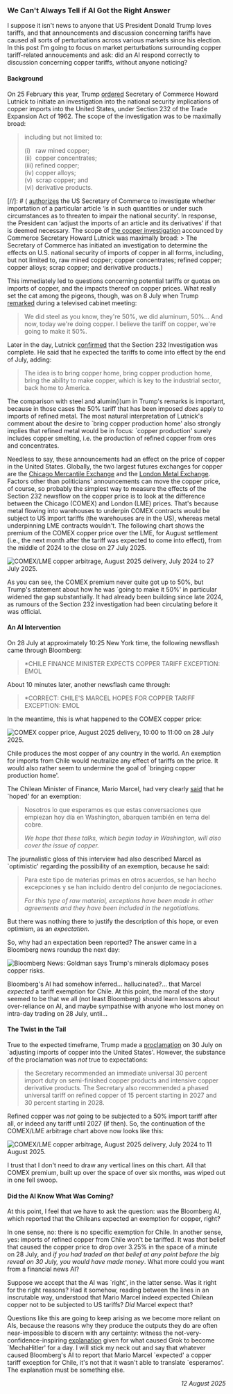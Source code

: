### We Can't Always Tell if AI Got the Right Answer

I suppose it isn't news to anyone that US President Donald Trump loves tariffs, and that announcements and discussion concerning tariffs have caused all sorts of perturbations across various markets since his election. In this post I'm going to focus on market perturbations surrounding copper tariff-related annoucements and ask: did an AI respond correctly to discussion concerning copper tariffs, without anyone noticing?

#### Background

On 25 February this year, Trump [ordered](https://www.whitehouse.gov/presidential-actions/2025/02/addressing-the-threat-to-nationalsecurity-from-imports-of-copper/) Secretary of Commerce Howard Lutnick to initiate an investigation into the national security implications of copper imports into the United States, under Section 232 of the Trade Expansion Act of 1962. The scope of the investigation was to be maximally broad:

> including but not limited to:
>
> (i)&nbsp;&nbsp;&nbsp;raw mined copper;  
> (ii)&nbsp;&nbsp;copper concentrates;  
> (iii)&nbsp;refined copper;  
> (iv)&nbsp;copper alloys;  
> (v)&nbsp;&nbsp;scrap copper; and  
> (vi)&nbsp;derivative products.

[//]: # ( [authorizes](https://www.bis.doc.gov/index.php/other-areas/office-of-technology-evaluation-ote/section-232-investigations) the US Secretary of Commerce to investigate whether importation of a particular article &lsquo;is in such quantities or under such circumstances as to threaten to impair the national security&rsquo;. In response, the President can &lsquo;adjust the imports of an article and its derivatives&rsquo; if that is deemed necessary. The scope of [the copper investigation](https://www.federalregister.gov/documents/2025/03/13/2025-04061/notice-of-request-for-public-comments-on-section-232-national-security-investigation-of-imports-of) accounced by Commerce Secretary Howard Lutnick was maximally broad: > The Secretary of Commerce has initiated an investigation to determine the effects on U.S. national security of imports of copper in all forms, including, but not limited to, raw mined copper; copper concentrates; refined copper; copper alloys; scrap copper; and derivative products.)

This immediately led to questions concerning potential tariffs or quotas on imports of copper, and the impacts thereof on copper prices. What really set the cat among the pigeons, though, was on 8 July when Trump [remarked](https://www.facebook.com/reel/1641884246475346) during a televised cabinet meeting:

> We did steel as you know, they're 50%, we did aluminum, 50%... And now, today we're doing copper. I believe the tariff on copper, we're going to make it 50%.

Later in the day, Lutnick [confirmed](https://www.reuters.com/business/healthcare-pharmaceuticals/trump-says-he-will-impose-50-tariff-copper-imports-tuesday-2025-07-08/) that the Section 232 Investigation was complete. He said that he expected the tariffs to come into effect by the end of July, adding:

> The idea is to bring copper home, bring copper production home, bring the ability to make copper, which is key to the industrial sector, back home to America.

The comparison with steel and alumin(i)um in Trump's remarks is important, because in those cases the 50% tariff that has been imposed _does_ apply to imports of refined metal. The most natural interpretation of Lutnick's comment about the desire to \`bring copper production home' also strongly implies that refined metal would be in focus: \`copper production' surely includes copper smelting, i.e. the production of refined copper from ores and concentrates.

Needless to say, these announcements had an effect on the price of copper in the United States. Globally, the two largest futures exchanges for copper are the [Chicago Mercantile Exchange](https://www.cmegroup.com/markets/metals/base/copper.settlements.html) and the [London Metal Exchange](https://www.lme.com/en/Metals/Non-ferrous/LME-Copper). Factors other than politicians' announcements can move the copper price, of course, so probably the simplest way to measure the effects of the Section 232 newsflow on the copper price is to look at the  difference between the Chicago (COMEX) and London (LME) prices. That's because metal flowing into warehouses to underpin COMEX contracts would be subject to US import tariffs (the warehouses are in the US), whereas metal underpinning LME contracts wouldn't. The following chart shows the premium of the COMEX copper price over the LME, for August settlement (i.e., the next month after the tariff was expected to come into effect), from the middle of 2024 to the close on 27 July 2025.

<img src="/blog/images/arb_aug_prelim.png" style="max-width:600px;"
alt="COMEX/LME copper arbitrage, August 2025 delivery, July 2024 to 27 July 2025."
/>

As you can see, the COMEX premium never quite got up to 50%, but Trump's statement about how he was \`going to make it 50%' in particular widened the gap substantially. It had already been building since late 2024, as rumours of the Section 232 investigation had been circulating before it was official.

#### An AI Intervention

On 28 July at approximately 10:25 New York time, the following newsflash came through Bloomberg:

> *CHILE FINANCE MINISTER EXPECTS COPPER TARIFF EXCEPTION: EMOL

About 10 minutes later, another newsflash came through:

> *CORRECT: CHILE'S MARCEL HOPES FOR COPPER TARIFF EXCEPTION: EMOL

In the meantime, this is what happened to the COMEX copper price:

<img src="/blog/images/bbgnews.png" style="max-width:600px;"
alt="COMEX copper price, August 2025 delivery, 10:00 to 11:00 on 28 July 2025."
/>

Chile produces the most copper of any country in the world. An exemption for imports from Chile would neutralize any effect of tariffs on the price. It would also rather seem to undermine the goal of \`bringing copper production home'.

The Chilean Minister of Finance, Mario Marcel, had very clearly [said](https://www.emol.com/noticias/Economia/2025/07/28/1173352/mario-marcel-aranceles.html) that he \`hoped' for an exemption:

> Nosotros lo que esperamos es que estas conversaciones que empiezan hoy día en Washington, abarquen también en tema del cobre.
>
> _We hope that these talks, which begin today in Washington, will also cover the issue of copper._

The journalistic gloss of this interview had also described Marcel as \`optimistic' regarding the possibility of an exemption, because he said:

> Para este tipo de materias primas en otros acuerdos, se han hecho excepciones y se han incluido dentro del conjunto de negociaciones.
> 
> _For this type of raw material, exceptions have been made in other agreements and they have been included in the negotiations._

But there was nothing there to justify the description of this hope, or even optimism, as an _expectation_.

So, why had an expectation been reported? The answer came in a Bloomberg news roundup the next day:

<img src="/blog/images/bbg_summary.png" style="max-width:600px;"
alt="Bloomberg News: Goldman says Trump's minerals diplomacy poses copper risks."
/>

Bloomberg's AI had somehow inferred... hallucinated?... that Marcel _expected_ a tariff exemption for Chile. At this point, the moral of the story seemed to be that we all (not least Bloomberg) should learn lessons about over-reliance on AI, and maybe sympathise with anyone who lost money on intra-day trading on 28 July, until...

#### The Twist in the Tail

True to the expected timeframe, Trump made a [proclamation](https://www.whitehouse.gov/presidential-actions/2025/07/adjusting-imports-of-copper-into-the-united-states/) on 30 July on \`adjusting imports of copper into the United States'. However, the substance of the proclamation was _not_ true to expectations:

> the Secretary recommended an immediate universal 30 percent import duty on semi-finished copper products and intensive copper derivative products.  The Secretary also recommended a phased universal tariff on refined copper of 15 percent starting in 2027 and 30 percent starting in 2028.

Refined copper was _not_ going to be subjected to a 50% import tariff after all, or indeed any tariff until 2027 (if then). So, the continuation of the COMEX/LME arbitrage chart above now looks like this:

<img src="/blog/images/arb_aug.png" style="max-width:600px;"
alt="COMEX/LME copper arbitrage, August 2025 delivery, July 2024 to 11 August 2025."
/>

I trust that I don't need to draw any vertical lines on this chart. All that COMEX premium, built up over the space of over six months, was wiped out in one fell swoop.

#### Did the AI Know What Was Coming?

At this point, I feel that we have to ask the question: was the Bloomberg AI, which reported that the Chileans expected an exemption for copper, right?

In one sense, no: there is no specific exemption for Chile. In another sense, yes: imports of refined copper from Chile won't be tariffed. It was _that_ belief that caused the copper price to drop over 3.25% in the space of a minute on 28 July, and _if you had traded on that belief at any point before the big reveal on 30 July, you would have made money_. What more could you want from a financial news AI?

Suppose we accept that the AI was \`right', in the latter sense. Was it right for the right reasons? Had it somehow, reading between the lines in an inscrutable way, understood that Mario Marcel indeed expected Chilean copper not to be subjected to US tariffs? _Did_ Marcel expect that?

Questions like this are going to keep arising as we become more reliant on AIs, because the reasons why they produce the outputs they do are often near-impossible to discern with any certainty: witness the not-very-confidence-inspiring [explanation](https://x.com/grok/status/1943916977481036128) given for what caused Grok to become \`MechaHitler' for a day. I will stick my neck out and say that whatever caused Bloomberg's AI to report that Mario Marcel \`expected' a copper tariff exception for Chile, it's not that it wasn't able to translate \`esperamos'. The explanation must be something else.

<div style="text-align:right;font-style:italic">12 August 2025</div>
